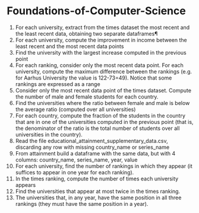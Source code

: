 # Foundations-of-Computer-Science

1. For each university, extract from the times dataset the most recent and the least recent data, obtaining two separate dataframes¶
2. For each university, compute the improvement in income between the least recent and the most recent data points
3. Find the university with the largest increase computed in the previous point
4. For each ranking, consider only the most recent data point. For each university, compute the maximum difference between the rankings (e.g. for Aarhus University the value is 122-73=49). Notice that some rankings are expressed as a range
5. Consider only the most recent data point of the times dataset. Compute the number of male and female students for each country.
6. Find the universities where the ratio between female and male is below the average ratio (computed over all universities)
7. For each country, compute the fraction of the students in the country that are in one of the universities computed in the previous point (that is, the denominator of the ratio is the total number of students over all universities in the country).
8. Read the file educational_attainment_supplementary_data.csv, discarding any row with missing country_name or series_name
9. From attainment build a dataframe with the same data, but with 4 columns: country_name, series_name, year, value
10. For each university, find the number of rankings in which they appear (it suffices to appear in one year for each ranking).
11. In the times ranking, compute the number of times each university appears
12. Find the universities that appear at most twice in the times ranking.
13. The universities that, in any year, have the same position in all three rankings (they must have the same position in a year).
